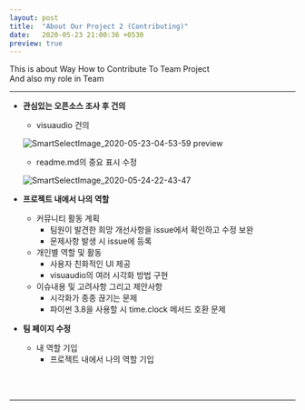 ```yaml
---
layout: post
title:  "About Our Project 2 (Contributing)"
date:   2020-05-23 21:00:36 +0530
preview: true
---
```

This is about Way How to Contribute To Team Project<br>
And also my role in Team<br>

<hr/>

- **관심있는 오픈소스 조사 후 건의**
  - visuaudio 건의
  
  ![SmartSelectImage_2020-05-23-04-53-59 preview](https://user-images.githubusercontent.com/63662808/82729689-6ebd9580-9d34-11ea-9a4f-3b21f57aeea0.png)
  
  
  - readme.md의 중요 표시 수정
  
  ![SmartSelectImage_2020-05-24-22-43-47](https://user-images.githubusercontent.com/63662808/82755673-1b207a00-9e10-11ea-9248-86dcf7181266.png)
  
- **프로젝트 내에서 나의 역할**
  - 커뮤니티 활동 계획
      - 팀원이 발견한 희망 개선사항을 issue에서 확인하고 수정 보완
      - 문제사항 발생 시 issue에 등록 
  - 개인별 역할 및 활동
      - 사용자 친화적인 UI 제공
      - visuaudio의 여러 시각화 방법 구현
  - 이슈내용 및 고려사항 그리고 제안사항
      - 시각화가 종종 끊기는 문제
      - 파이썬 3.8을 사용할 시 time.clock 메서드 호환 문제
      
- **팀 페이지 수정**
  - 내 역할 기입
    - 프로젝트 내에서 나의 역할 기입
  
<br><br>

<hr/>

